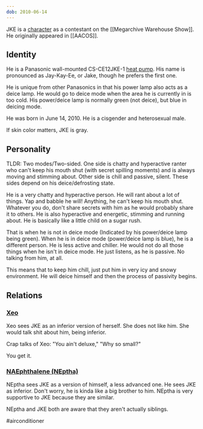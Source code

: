 ```yaml
---
dob: 2010-06-14
---
```

JKE is a [character](Characters) as a contestant on the [[Megarchive Warehouse Show]]. He originally appeared in [[AACOS]].

## Identity

He is a Panasonic wall-mounted CS-CE12JKE-1 [heat pump](Air%20Conditioners.md). His name is pronounced as Jay-Kay-Ee, or Jake, though he prefers the first one.

He is unique from other Panasonics in that his power lamp also acts as a deice lamp. He would go to deice mode when the area he is currently in is too cold. His power/deice lamp is normally green (not deice), but blue in deicing mode.

He was born in June 14, 2010. He is a cisgender and heterosexual male.

If skin color matters, JKE is gray.

## Personality
TLDR: Two modes/Two-sided. One side is chatty and hyperactive ranter who can't keep his mouth shut (with secret spilling moments) and is always moving and stimming about. Other side is chill and passive, silent. These sides depend on his deice/defrosting state.

He is a very chatty and hyperactive person. He will rant about a lot of things. Yap and babble he will! Anything, he can't keep his mouth shut. Whatever you do, don't share secrets with him as he would probably share it to others. He is also hyperactive and energetic, stimming and running about. He is basically like a little child on a sugar rush.

That is when he is not in deice mode (Indicated by his power/deice lamp being green). When he is in deice mode (power/deice lamp is blue), he is a different person. He is less active and chiller. He would not do all those things when he isn't in deice mode. He just listens, as he is passive. No talking from him, at all.

This means that to keep him chill, just put him in very icy and snowy environment. He will deice himself and then the process of passivity begins.

## Relations

### [Xeo](Xeo.md)
Xeo sees JKE as an inferior version of herself. She does not like him. She would talk shit about him, being inferior.

Crap talks of Xeo: "You ain't deluxe," "Why so small?"

You get it.

### [NAEphthalene (NEptha)](NAEphthalene.md)
NEptha sees JKE as a version of himself, a less advanced one. He sees JKE as inferior. Don't worry, he is kinda like a big brother to him. NEptha is very supportive to JKE because they are similar.

NEptha and JKE both are aware that they aren't actually siblings.

#airconditioner 